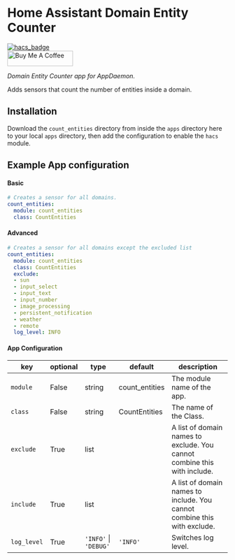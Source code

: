 # Home Assistant Domain Entity Counter

[![hacs_badge](https://img.shields.io/badge/HACS-Default-orange.svg?style=for-the-badge)](https://github.com/custom-components/hacs)
<br><a href="https://www.buymeacoffee.com/Petro31" target="_blank"><img src="https://cdn.buymeacoffee.com/buttons/default-black.png" width="150px" height="35px" alt="Buy Me A Coffee" style="height: 35px !important;width: 150px !important;" ></a>

_Domain Entity Counter app for AppDaemon._

Adds sensors that count the number of entities inside a domain.

## Installation

Download the `count_entities` directory from inside the `apps` directory here to your local `apps` directory, then add the configuration to enable the `hacs` module.

## Example App configuration

#### Basic
```yaml
# Creates a sensor for all domains.
count_entities:
  module: count_entities
  class: CountEntities
```

#### Advanced
```yaml
# Creates a sensor for all domains except the excluded list
count_entities:
  module: count_entities
  class: CountEntities
  exclude:
  - sun
  - input_select
  - input_text
  - input_number
  - image_processing
  - persistent_notification
  - weather
  - remote
  log_level: INFO
```

#### App Configuration
key | optional | type | default | description
-- | -- | -- | -- | --
`module` | False | string | count_entities | The module name of the app.
`class` | False | string | CountEntities | The name of the Class.
`exclude` | True | list | | A list of domain names to exclude.  You cannot combine this with include.
`include` | True | list | | A list of domain names to include.  You cannot combine this with exclude.
`log_level` | True | `'INFO'` &#124; `'DEBUG'` | `'INFO'` | Switches log level.